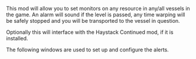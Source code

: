 This mod will allow you to set monitors on any resource in any/all vessels in the game.  An alarm will sound if the level is passed, any time warping will be safely stopped and you will be transported to the vessel in question.

Optionally this will interface with the Haystack Continued mod, if it is installed.

The following windows are used to set up and configure the alerts.